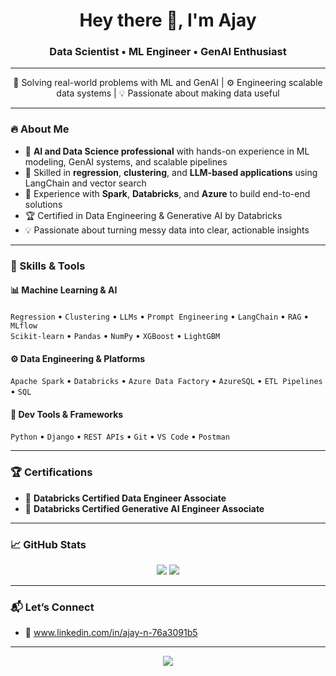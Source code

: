 <h1 align="center">Hey there 👋, I'm Ajay</h1>
<h3 align="center">Data Scientist • ML Engineer • GenAI Enthusiast</h3>

---

<p align="center">
  🔬 Solving real-world problems with ML and GenAI | ⚙️ Engineering scalable data systems | 💡 Passionate about making data useful
</p>

---

### 🔥 About Me

- 🎯 **AI and Data Science professional** with hands-on experience in ML modeling, GenAI systems, and scalable pipelines  
- 🧠 Skilled in **regression**, **clustering**, and **LLM-based applications** using LangChain and vector search  
- 💾 Experience with **Spark**, **Databricks**, and **Azure** to build end-to-end solutions  
- 🏆 Certified in Data Engineering & Generative AI by Databricks  
- 💡 Passionate about turning messy data into clear, actionable insights

---

### 🧠 Skills & Tools

#### 📊 Machine Learning & AI
`Regression` • `Clustering` • `LLMs` • `Prompt Engineering` • `LangChain` • `RAG` • `MLflow`  
`Scikit-learn` • `Pandas` • `NumPy` • `XGBoost` • `LightGBM`

#### ⚙️ Data Engineering & Platforms
`Apache Spark` • `Databricks` • `Azure Data Factory` • `AzureSQL` • `ETL Pipelines` • `SQL`

#### 🧰 Dev Tools & Frameworks
`Python` • `Django` • `REST APIs` • `Git` • `VS Code` • `Postman`

---

### 🏆 Certifications

- 📜 **Databricks Certified Data Engineer Associate**  
- 📜 **Databricks Certified Generative AI Engineer Associate**

---

### 📈 GitHub Stats

<p align="center">
  <img src="https://github-readme-stats.vercel.app/api?username=your-github-username&show_icons=true&theme=radical" />
  <img src="https://github-readme-stats.vercel.app/api/top-langs/?username=your-github-username&layout=compact&theme=radical" />
</p>

---

### 📬 Let’s Connect

- 🔗 www.linkedin.com/in/ajay-n-76a3091b5 

---

<p align="center">
  <img src="https://komarev.com/ghpvc/?username=your-github-username&label=Profile%20Views&color=blueviolet&style=flat" />
</p>
